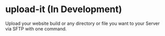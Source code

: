 # upload-it (In Development)

Upload your website build or any directory or file you want to your Server via SFTP with one command.
